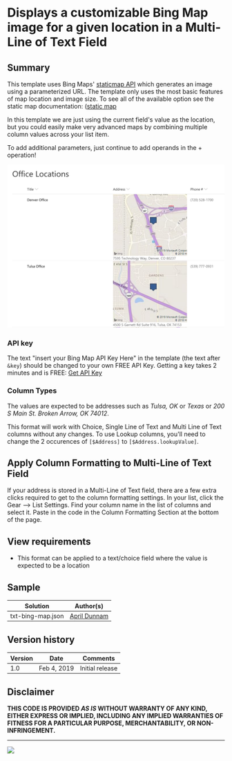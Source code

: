 # Displays a customizable Bing Map image for a given location in a Multi-Line of Text Field

## Summary
This template uses Bing Maps' [staticmap API](https://docs.microsoft.com/en-us/bingmaps) which generates an image using a parameterized URL. The template only uses the most basic features of map location and image size. To see all of the available option see the static map documentation: ([static map](https://docs.microsoft.com/en-us/bingmaps/rest-services/imagery/get-a-static-map)


In this template we are just using the current field's value as the location, but you could easily make very advanced maps by combining multiple column values across your list item.

To add additional parameters, just continue to add operands in the + operation!

![screenshot of the sample](./assets/text-bing-map-Screenshot.png)

### API key

The text "insert your Bing Map API Key Here" in the template (the text after `&key`) should be changed to your own FREE API Key. Getting a key takes 2 minutes and is FREE: [Get API Key](https://docs.microsoft.com/en-us/bingmaps/getting-started/bing-maps-dev-center-help/getting-a-bing-maps-key)


### Column Types

The values are expected to be addresses such as _Tulsa, OK_ or _Texas_ or _200 S Main St. Broken Arrow, OK 74012_.

This format will work with Choice, Single Line of Text and Multi Line of Text columns without any changes. To use Lookup columns, you'll need to change the 2 occurences of `[$Address]` to `[$Address.lookupValue]`.

## Apply Column Formatting to Multi-Line of Text Field
If your address is stored in a Multi-Line of Text field, there are a few extra clicks required to get to the column formatting settings.  In your list, click the Gear --> List Settings. Find your column name in the list of columns and select it. Paste in the code in the Column Formatting Section at the bottom of the page.

## View requirements
- This format can be applied to a text/choice field where the value is expected to be a location

## Sample

Solution|Author(s)
--------|---------
txt-bing-map.json | [April Dunnam](https://twitter.com/aprildunnam)

## Version history

Version|Date|Comments
-------|----|--------
1.0|Feb 4, 2019|Initial release

## Disclaimer
**THIS CODE IS PROVIDED *AS IS* WITHOUT WARRANTY OF ANY KIND, EITHER EXPRESS OR IMPLIED, INCLUDING ANY IMPLIED WARRANTIES OF FITNESS FOR A PARTICULAR PURPOSE, MERCHANTABILITY, OR NON-INFRINGEMENT.**

---
<img src="https://telemetry.sharepointpnp.com/sp-dev-list-formatting/column-samples/text-bing-map" />
